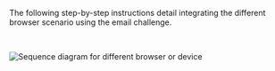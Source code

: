 
The following step-by-step instructions detail integrating the different browser scenario using the email challenge.

</br>

<div class="common-image-format">

![Sequence diagram for different browser or device](/img/authenticators/authenticators-email-magic-link-summary-diff-browser-device.png)

</div>
